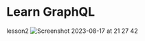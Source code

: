 # Learn GraphQL
lesson2
![Screenshot 2023-08-17 at 21 27 42](https://github.com/devnazir/learn_graphql/assets/39704763/ef0004f6-7777-4760-ba03-3f6153ba7ac3)
